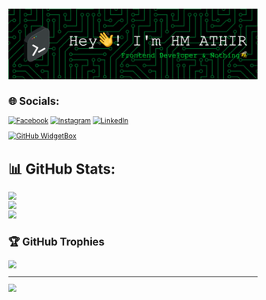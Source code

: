 ![Header](./github-header-image.png)


## 🌐 Socials:
[![Facebook](https://img.shields.io/badge/Facebook-%231877F2.svg?logo=Facebook&logoColor=white)](https://facebook.com/athirofficial) [![Instagram](https://img.shields.io/badge/Instagram-%23E4405F.svg?logo=Instagram&logoColor=white)](https://instagram.com/hmathir) [![LinkedIn](https://img.shields.io/badge/LinkedIn-%230077B5.svg?logo=linkedin&logoColor=white)](https://linkedin.com/in/hmathir) 

[![GitHub WidgetBox](https://github-widgetbox.vercel.app/api/skills?names=js,html,css,dart,xml,json,mysql,haskell)](https://github.com/Jurredr/github-widgetbox)

# 📊 GitHub Stats:
![](https://github-readme-stats.vercel.app/api?username=hmathir&theme=dark&hide_border=false&include_all_commits=true&count_private=true)<br/>
![](https://github-readme-streak-stats.herokuapp.com/?user=hmathir&theme=dark&hide_border=false)<br/>
![](https://github-readme-stats.vercel.app/api/top-langs/?username=hmathir&theme=dark&hide_border=false&include_all_commits=true&count_private=true&layout=compact)

## 🏆 GitHub Trophies
![](https://github-profile-trophy.vercel.app/?username=hmathir&theme=radical&no-frame=false&no-bg=true&margin-w=4)

---
[![](https://visitcount.itsvg.in/api?id=hmathir&icon=0&color=0)](https://visitcount.itsvg.in)
